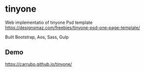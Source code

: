 # tinyone

Web implementatio of tinyone Psd template https://designsmaz.com/freebies/tinyone-psd-one-page-template/

Built Bootstrap, Aos, Sass, Gulp

## Demo

https://carrubo.github.io/tinyone/
